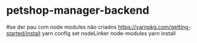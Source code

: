 # petshop-manager-backend

#se der pau com node modules não criados
https://yarnpkg.com/getting-started/install
yarn config set nodeLinker node-modules
yarn install
